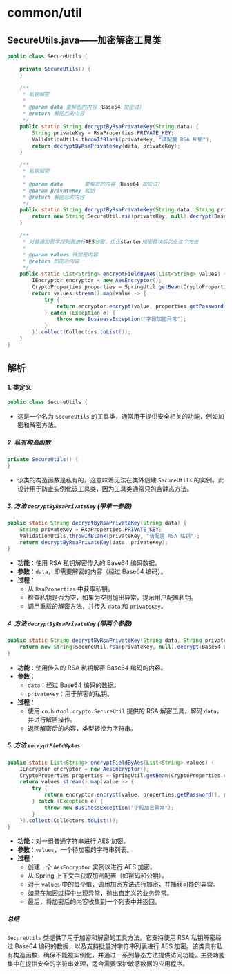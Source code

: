 # common/util
## SecureUtils.java——加密解密工具类
```java
public class SecureUtils {

    private SecureUtils() {
    }

    /**
     * 私钥解密
     *
     * @param data 要解密的内容（Base64 加密过）
     * @return 解密后的内容
     */
    public static String decryptByRsaPrivateKey(String data) {
        String privateKey = RsaProperties.PRIVATE_KEY;
        ValidationUtils.throwIfBlank(privateKey, "请配置 RSA 私钥");
        return decryptByRsaPrivateKey(data, privateKey);
    }

    /**
     * 私钥解密
     *
     * @param data       要解密的内容（Base64 加密过）
     * @param privateKey 私钥
     * @return 解密后的内容
     */
    public static String decryptByRsaPrivateKey(String data, String privateKey) {
        return new String(SecureUtil.rsa(privateKey, null).decrypt(Base64.decode(data), KeyType.PrivateKey));
    }

    /**
     * 对普通加密字段列表进行AES加密，优化starter加密模块后优化这个方法
     *
     * @param values 待加密内容
     * @return 加密后内容
     */
    public static List<String> encryptFieldByAes(List<String> values) {
        IEncryptor encryptor = new AesEncryptor();
        CryptoProperties properties = SpringUtil.getBean(CryptoProperties.class);
        return values.stream().map(value -> {
            try {
                return encryptor.encrypt(value, properties.getPassword(), properties.getPublicKey());
            } catch (Exception e) {
                throw new BusinessException("字段加密异常");
            }
        }).collect(Collectors.toList());
    }
}
```
## 解析
#### 1. 类定义
```java
public class SecureUtils {
```



+ 这是一个名为 `SecureUtils` 的工具类，通常用于提供安全相关的功能，例如加密和解密方法。

##### 2. 私有构造函数
```java
private SecureUtils() {
}
```



+ 该类的构造函数是私有的，这意味着无法在类外创建 `SecureUtils` 的实例。此设计用于防止实例化该工具类，因为工具类通常只包含静态方法。

##### 3. 方法 `decryptByRsaPrivateKey` (带单一参数)
```java
public static String decryptByRsaPrivateKey(String data) {
    String privateKey = RsaProperties.PRIVATE_KEY;
    ValidationUtils.throwIfBlank(privateKey, "请配置 RSA 私钥");
    return decryptByRsaPrivateKey(data, privateKey);
}
```



+ **功能**：使用 RSA 私钥解密传入的 Base64 编码数据。
+ **参数**：`data`，即需要解密的内容（经过 Base64 编码）。
+ **过程**：
    - 从 `RsaProperties` 中获取私钥。
    - 检查私钥是否为空，如果为空则抛出异常，提示用户配置私钥。
    - 调用重载的解密方法，并传入 `data` 和 `privateKey`。

##### 4. 方法 `decryptByRsaPrivateKey` (带两个参数)
```java
public static String decryptByRsaPrivateKey(String data, String privateKey) {
    return new String(SecureUtil.rsa(privateKey, null).decrypt(Base64.decode(data), KeyType.PrivateKey));
}
```



+ **功能**：使用传入的 RSA 私钥解密 Base64 编码的内容。
+ **参数**：
    - `data`：经过 Base64 编码的数据。
    - `privateKey`：用于解密的私钥。
+ **过程**：
    - 使用 `cn.hutool.crypto.SecureUtil` 提供的 RSA 解密工具，解码 `data`，并进行解密操作。
    - 返回解密后的内容，类型转换为字符串。

##### 5. 方法 `encryptFieldByAes`
```java
public static List<String> encryptFieldByAes(List<String> values) {
    IEncryptor encryptor = new AesEncryptor();
    CryptoProperties properties = SpringUtil.getBean(CryptoProperties.class);
    return values.stream().map(value -> {
        try {
            return encryptor.encrypt(value, properties.getPassword(), properties.getPublicKey());
        } catch (Exception e) {
            throw new BusinessException("字段加密异常");
        }
    }).collect(Collectors.toList());
}
```



+ **功能**：对一组普通字符串进行 AES 加密。
+ **参数**：`values`，一个待加密的字符串列表。
+ **过程**：
    - 创建一个 `AesEncryptor` 实例以进行 AES 加密。
    - 从 Spring 上下文中获取加密配置（如密码和公钥）。
    - 对于 `values` 中的每个值，调用加密方法进行加密，并捕获可能的异常。
    - 如果在加密过程中出现异常，抛出自定义的业务异常。
    - 最后，将加密后的内容收集到一个列表中并返回。

##### 总结
`SecureUtils` 类提供了用于加密和解密的工具方法。它支持使用 RSA 私钥解密经过 Base64 编码的数据，以及支持批量对字符串列表进行 AES 加密。该类具有私有构造函数，确保不能被实例化，并通过一系列静态方法提供访问功能。主要功能集中在提供安全的字符串处理，适合需要保护敏感数据的应用程序。
